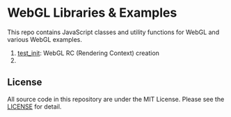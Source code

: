 # WebGL Libraries & Examples
This repo contains JavaScript classes and utility functions for WebGL and various WebGL examples.

1. [test_init](https://github.com/songho/webgl/blob/master/test_init.html): WebGL RC (Rendering Context) creation
2. 

## License
All source code in this repository are under the MIT License. Please see the [LICENSE](LICENSE) for detail.
